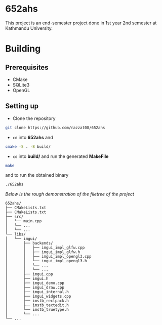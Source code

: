 # 652ahs
This project is an end-semester project done in 1st year 2nd semester at Kathmandu University.

# Building

## Prerequisites
- CMake
- SQLite3
- OpenGL

## Setting up
- Clone the repository
```bash
git clone https://github.com/razzat08/652ahs
```

- ```cd``` into **652ahs** and
```bash
cmake -S . -B build/
```

- ```cd``` into **build/** and run the generated **MakeFile**
```bash
make
```
and to run the obtained binary
```bash
./652ahs
```

_Below is the rough demonstration of the filetree of the project_
```
652ahs/
├── CMakeLists.txt
├── CMakeLists.txt
├── src/
│   └── main.cpp
│   └── ...
│   └── ...
└── libs/
│   └── imgui/
│       ├── backends/
│       │   ├── imgui_impl_glfw.cpp
│       │   ├── imgui_impl_glfw.h
│       │   ├── imgui_impl_opengl3.cpp
│       │   └── imgui_impl_opengl3.h
│       │   └── ...
│       │   └── ...
│       ├── imgui.cpp
│       ├── imgui.h
│       ├── imgui_demo.cpp
│       ├── imgui_draw.cpp
│       ├── imgui_internal.h
│       ├── imgui_widgets.cpp
│       ├── imstb_rectpack.h
│       ├── imstb_textedit.h
│       └── imstb_truetype.h
│       └── ...
└── ...
```
